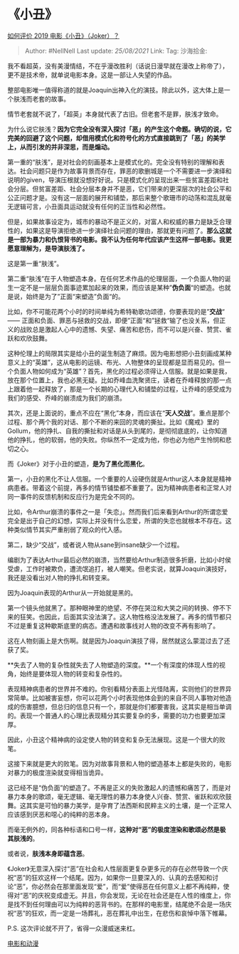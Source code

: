 # 《小丑》
[如何评价 2019 电影《小丑》（Joker）？](https://www.zhihu.com/question/318913382/answer/858881972)

> Author: #NellNell
> Last update: *25/08/2021*
> Link:
> Tag:
> 沙海拾金:

我不看超英，没有美漫情结，不在乎漫改胜利（话说日漫早就在漫改上称帝了），更不是技术帝，就单说电影本身。这是一部让人失望的作品。

整部电影唯一值得称道的就是Joaquin出神入化的演技。除此以外，这大体上是一个肤浅而老套的故事。

情节老套就不说了，「超英」本身就代表了古旧。但老套不是罪，肤浅才致命。

为什么说它肤浅？**因为它完全没有深入探讨「恶」的产生这个命题。确切的说，它完美的回避了这个问题，却借用模式化和符号化的方式直接跳到了「恶」的美学上，从而引发的并非深思，而是煽动。**

第一重的“肤浅”，是对社会的刻画基本上是模式化的。完全没有特别的理解和表达。社会问题只是作为故事背景而存在，罪恶的歌删城是一个不需要进一步演绎和说明的given，导演压根就没想好好说。只是模式化的呈现出来一些贫富差距和社会分层。但贫富差距、社会分层本身并不是恶，它们带来的更深层次的社会公平和公正问题才是。没有这一层面的展开和铺垫，那后来整个歌珊市的动荡和混乱就毫无逻辑可言，小丑面具运动就没有任何的正当性和必然性。

但是，如果故事设定为，城市的暴动不是正义的，对富人和权威的暴力是缺乏合理性的，如果这是导演拒绝进一步演绎社会问题的理由，那就更有问题了。**那么这就是一部为暴力和仇恨背书的电影。我不认为任何年代应该产生这样一部电影。我更愿意理解为，是导演肤浅了。**

这是第一重“肤浅”。

第二重“肤浅”在于人物塑造本身。在任何艺术作品的伦理层面，一个负面人物的诞生一定不是一层层负面事迹累加起来的效果，而应该是某种”**伪负面**“的塑造。也就是说，始终是为了”正面“来塑造”负面“的。

比如，你不可能花两个小时的时间单纯为希特勒歌功颂德，你要表现的是”**交战**“ —— 正面和负面、罪恶与拯救的交战，即便”正面“和”拯救“输了也没关系，但正义的战败总是激起人心中的遗憾、失望、痛苦和悲伤，而不可以是兴奋、赞赏、雀跃和欢欣鼓舞。

这种伦理上的局限其实是给小丑的诞生制造了麻烦。因为电影想把小丑刻画成某种意义上的“英雄”，这从电影的运镜、布光、人物整体的呈现都是显而易见的。但一个负面人物如何成为“英雄”？首先，黑化的过程必须得让人信服。就是如果是我，放在那个位置上，我也必黑无疑。比如乔峰血洗聚贤庄，读者在乔峰释放的那一点上跟着他一起释放了，那是一个长期的心理代入和铺垫的过程，让乔峰的感受成为我们的感受、乔峰的崩溃成为我们的崩溃。

其次，还是上面说的，重点不应在“黑化”本身，而应该在“**天人交战**”。重点是那个过程、那个两个我的对话、那个不断的来回的灵魂的撕扯。比如《魔戒》里的Gollum，他的挣扎、自我的撕扯和对话是从头到尾的，是彻彻底底的，让你知道他的挣扎，他的软弱，他的失败。你纵然不一定成为他，你也必为他产生怜悯和悲切之心。

而《Joker》对于小丑的塑造，**是为了黑化而黑化**。

第一，小丑的黑化不让人信服。一个重要的人设硬伤就是Arthur这人本身就是精神病患者。带着这个前提，再多的情节铺垫都不重要了。因为精神病患者和正常人对同一事件的反馈机制和反应行为是完全不同的。

比如，令Arthur崩溃的事件之一是「失恋」。然而我们后来看到Arthur的所谓恋爱完全是出于自己的幻想，实际上并没有什么恋爱，所谓的失恋也就根本不存在。这种类似情节其实严重削弱了观众的代入感。

第二，缺少“交战”，或者说人物从sane到insane缺少一个过程。

编剧为了表达Arthur最后必然的崩溃，当然要给Arthur制造很多折磨，比如小时侯受虐，工作时被欺负，遭流氓追打，被人嘲笑。但老实说，就算Joaquin演技好，我还是没看出对人物的挣扎和转变来。

因为Joaquin表现的Arthur从一开始就是黑的。

第一个镜头他就黑了。那种眼神里的绝望、不停在哭泣和大笑之间的转换、停不下来的狂笑。也因此，后面其实没法演了。这人物性格没法发展了。再多的情节都只不过是重复这种歇斯底里的病态。遭遇和故事线对人物的改变不再有影响了。

这在人物刻画上是大伤啊。就是因为Joaquin演技了得，居然就这么蒙混过去了还获了奖。

**失去了人物的复杂性就失去了人物塑造的深度。**一个有深度的体现人性的视角，始终是要体现人物的转变和复杂性的。

表现精神病患者的世界并不难的。你别看精分表面上光怪陆离，实则他们的世界异常简单。比如被害妄想，你可以花两个小时表现他体会到的来自不同人事物对他造成的伤害臆想，但总归的信息只有一个，那就是你们都要害我，这其实是相当单调的。表现一个普通人的心理比表现精分其实要复杂的多，需要的功力也要更加深厚。

因此，小丑这个精神病的设定使人物的转变和复杂无法展现。这是一个很大的败笔。

这接下来就是更大的败笔。因为对故事背景和人物的塑造基本上都是失败的，电影对暴力的极度渲染就变得相当诡异。

这已经不是“伪负面”的塑造了。不再是正义的失败激起人的遗憾和痛苦了，而是对暴力本身的歌颂，毫无逻辑、毫无理性的暴力本身使人兴奋、赞赏、雀跃和欢欣鼓舞。这其实是可怕的暴力美学，是孕育了法西斯和民粹主义的土壤，是一个正常人应该感到厌恶和噁心的纯粹的恶本身。

而毫无例外的，同各种标语和口号一样，**这种对“恶”的极度渲染和歌颂必然是极其肤浅的**。

或者说，**肤浅本身即蕴含恶**。

《Joker》无意深入探讨“恶”在社会和人性层面更复杂更多元的存在必然导致一个庆祝“恶”的狂欢这样一个结尾。因为，如果你一旦要深入的、认真的去感知和讨论“恶”，你必然会在那里面发现“爱”，而“爱”使得恶在任何意义上都不再纯粹，使得对“恶”的庆祝变成虚无。并且，你会发现，无论在社会还是在人性的维度上，你是找不到任何理由可以为纯粹的恶背书的。在那样的电影里，结尾绝不会是一场庆祝“恶”的狂欢，而一定是一场葬礼，恶在葬礼中出生，在悲伤和哀悼中落下帷幕。

P.S. 这次评论就不开了，省得一众漫威迷来杠。

[电影和动漫](https://zhihu.com/collection/313818721)
